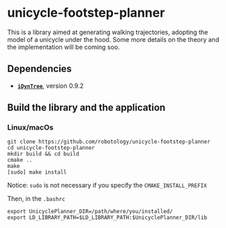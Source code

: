 # unicycle-footstep-planner
This is a library aimed at generating walking trajectories, adopting the model of a unicycle under the hood. Some more details on the theory and the implementation will be coming soo.

## Dependencies

- **[``iDynTree``](https://github.com/robotology/idyntree)**, version 0.9.2

## Build the library and the application
### Linux/macOs
```
git clone https://github.com/robotology/unicycle-footstep-planner
cd unicycle-footstep-planner
mkdir build && cd build
cmake ..
make
[sudo] make install
```
Notice: ``sudo`` is not necessary if you specify the ``CMAKE_INSTALL_PREFIX``

Then, in the ``.bashrc``
```
export UnicyclePlanner_DIR=/path/where/you/installed/
export LD_LIBRARY_PATH=$LD_LIBRARY_PATH:$UnicyclePlanner_DIR/lib
```

